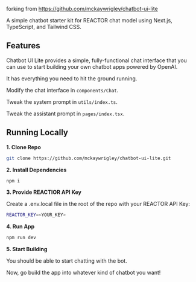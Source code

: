 forking from https://github.com/mckaywrigley/chatbot-ui-lite



A simple chatbot starter kit for REACTOR  chat model using Next.js, TypeScript, and Tailwind CSS.


## Features

Chatbot UI Lite provides a simple, fully-functional chat interface that you can use to start building your own chatbot apps powered by OpenAI.

It has everything you need to hit the ground running.

Modify the chat interface in `components/Chat`.

Tweak the system prompt in `utils/index.ts`.

Tweak the assistant prompt in `pages/index.tsx`.



## Running Locally

**1. Clone Repo**

```bash
git clone https://github.com/mckaywrigley/chatbot-ui-lite.git
```

**2. Install Dependencies**

```bash
npm i
```

**3. Provide REACTIOR API Key**

Create a .env.local file in the root of the repo with your REACTOR API Key:

```bash
REACTOR_KEY=<YOUR_KEY>
```

**4. Run App**

```bash
npm run dev
```

**5. Start Building**

You should be able to start chatting with the bot.

Now, go build the app into whatever kind of chatbot you want!
